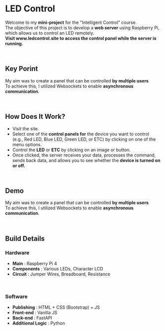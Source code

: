 
<h1>LED Control</h1>

<p>
    Welcome to my <b>mini-project</b> for the "Intelligent Control" course.<br>
    The objective of this project is to develop a <b>web server</b> using Raspberry Pi, which allows us to control an LED remotely.<br>
    <b>Visit www.ledcontrol.site to access the control panel while the server is running.</b>
</p>
<br>

<h2>Key Porint</h2>
<p>
    My aim was to create a panel that can be controlled <b>by multiple users</b><br>
    To achieve this, I utilized Websockets to enable <b>asynchronous communication</b>.
</p>
<br>

<h2>How Does It Work?</h2>
<ul>
    <li>Visit the site.</li>
    <li>Select one of the <b>control panels for</b> the device you want to control <br>(e.g., Red LED, Blue LED, Green LED, or ETC) by clicking on one of the menu options.</li>
    <li>Control the <b>LED</b> or <b>ETC</b> by clicking on an image or button.</li>
    <li>Once clicked, the server receives your data, processes the command, <br>sends back data, and allows you to see whether the <b>device is turned on or off.</b></li>
</ul>
<br>

<h2>Demo</h2>
<p>
    My aim was to create a panel that can be controlled <b>by multiple users</b><br>
    To achieve this, I utilized Websockets to enable <b>asynchronous communication</b>.
</p>
<br>

<h2>Build Details</h2>
<h3>Hardware</h3>
<ul>
    <li><b>Main</b> : Raspberry Pi 4</li>
    <li><b>Components</b> : Various LEDs, Character LCD</li>
    <li><b>Circuit</b> : Jumper Wires, Breadboard, Resistance</li>
</ul>
<br>
<h3>Software</h3>
<ul>
    <li><b>Publishing</b> : HTML + CSS (Bootstrap) + JS</li>
    <li><b>Front-end</b> : Vanilla JS</li>
    <li><b>Back-end</b> : FastAPI</li>
    <li><b>Additional Logic</b> : Python</li>
</ul>
